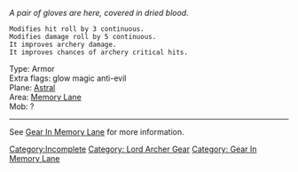 *A pair of gloves are here, covered in dried blood.*

`Modifies hit roll by 3 continuous.`  
`Modifies damage roll by 5 continuous.`  
`It improves archery damage.`  
`It improves chances of archery critical hits.`

Type: Armor  
Extra flags: glow magic anti-evil  
Plane: [Astral](:Category:Astral.md "wikilink")  
Area: [Memory Lane](:Category:Memory_Lane.md "wikilink")  
Mob: ?

------------------------------------------------------------------------

See [Gear In Memory Lane](:Category:Gear_In_Memory_Lane.md "wikilink")
for more information.

[Category:Incomplete](Category:Incomplete "wikilink") [Category: Lord
Archer Gear](Category:_Lord_Archer_Gear "wikilink") [Category: Gear In
Memory Lane](Category:_Gear_In_Memory_Lane "wikilink")
